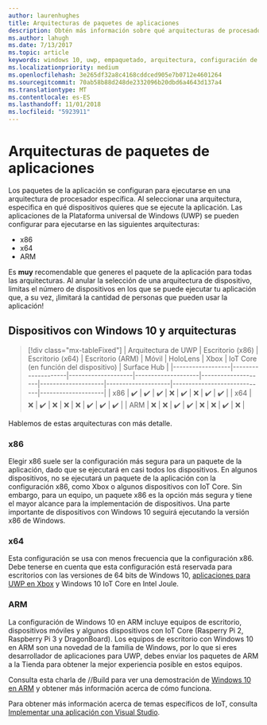 ```yaml
---
author: laurenhughes
title: Arquitecturas de paquetes de aplicaciones
description: Obtén más información sobre qué arquitecturas de procesador debes usar al compilar el paquete de aplicación para UWP.
ms.author: lahugh
ms.date: 7/13/2017
ms.topic: article
keywords: windows 10, uwp, empaquetado, arquitectura, configuración de paquete
ms.localizationpriority: medium
ms.openlocfilehash: 3e265df32a8c4168cddced905e7b0712e4601264
ms.sourcegitcommit: 70ab58b88d248de2332096b20dbd6a4643d137a4
ms.translationtype: MT
ms.contentlocale: es-ES
ms.lasthandoff: 11/01/2018
ms.locfileid: "5923911"
---
```

# <a name="app-package-architectures"></a>Arquitecturas de paquetes de aplicaciones

Los paquetes de la aplicación se configuran para ejecutarse en una arquitectura de procesador específica. Al seleccionar una arquitectura, especifica en qué dispositivos quieres que se ejecute la aplicación. Las aplicaciones de la Plataforma universal de Windows (UWP) se pueden configurar para ejecutarse en las siguientes arquitecturas:
- x86
- x64
- ARM

Es **muy** recomendable que generes el paquete de la aplicación para todas las arquitecturas. Al anular la selección de una arquitectura de dispositivo, limitas el número de dispositivos en los que se puede ejecutar tu aplicación que, a su vez, ¡limitará la cantidad de personas que pueden usar la aplicación!

## <a name="windows-10-devices-and-architectures"></a>Dispositivos con Windows 10 y arquitecturas

> [!div class="mx-tableFixed"]
| Arquitectura de UWP | Escritorio (x86)      | Escritorio (x64)      | Escritorio (ARM)      | Móvil             | HoloLens           | Xbox               | IoT Core (en función del dispositivo) | Surface Hub        |
|------------------|--------------------|--------------------|--------------------|--------------------|--------------------|--------------------|-----------------------------|--------------------|
| x86              | :heavy_check_mark: | :heavy_check_mark: | :heavy_check_mark: | :x:                | :heavy_check_mark: | :x:                | :heavy_check_mark:          | :heavy_check_mark: |
| x64              | :x:                | :heavy_check_mark: | :x:                | :x:                | :x:                | :heavy_check_mark: | :heavy_check_mark:          | :heavy_check_mark: |
| ARM              | :x:                | :x:                | :heavy_check_mark: | :heavy_check_mark: | :x:                | :x:                | :heavy_check_mark:          | :x:                |
 

Hablemos de estas arquitecturas con más detalle. 

### <a name="x86"></a>x86
Elegir x86 suele ser la configuración más segura para un paquete de la aplicación, dado que se ejecutará en casi todos los dispositivos. En algunos dispositivos, no se ejecutará un paquete de la aplicación con la configuración x86, como Xbox o algunos dispositivos con IoT Core. Sin embargo, para un equipo, un paquete x86 es la opción más segura y tiene el mayor alcance para la implementación de dispositivos. Una parte importante de dispositivos con Windows 10 seguirá ejecutando la versión x86 de Windows. 

### <a name="x64"></a>x64
Esta configuración se usa con menos frecuencia que la configuración x86. Debe tenerse en cuenta que esta configuración está reservada para escritorios con las versiones de 64 bits de Windows 10, [aplicaciones para UWP en Xbox](https://docs.microsoft.com/windows/uwp/xbox-apps/system-resource-allocation) y Windows 10 IoT Core en Intel Joule.

### <a name="arm"></a>ARM
La configuración de Windows 10 en ARM incluye equipos de escritorio, dispositivos móviles y algunos dispositivos con IoT Core (Rasperry Pi 2, Raspberry Pi 3 y DragonBoard). Los equipos de escritorio con Windows 10 en ARM son una novedad de la familia de Windows, por lo que si eres desarrollador de aplicaciones para UWP, debes enviar los paquetes de ARM a la Tienda para obtener la mejor experiencia posible en estos equipos. 

Consulta esta charla de //Build para ver una demostración de [Windows 10 en ARM](https://channel9.msdn.com/Events/Build/2017/P4171) y obtener más información acerca de cómo funciona. 

Para obtener más información acerca de temas específicos de IoT, consulta [Implementar una aplicación con Visual Studio](https://developer.microsoft.com/windows/iot/Docs/AppDeployment).
